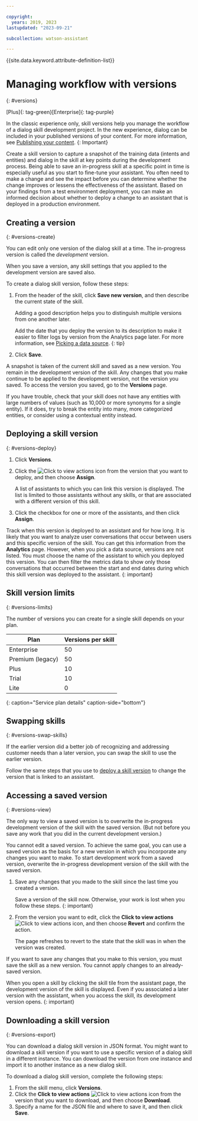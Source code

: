 ```yaml
---

copyright:
  years: 2019, 2023
lastupdated: "2023-09-21"

subcollection: watson-assistant

---
```


{{site.data.keyword.attribute-definition-list}}

# Managing workflow with versions
{: #versions}

[Plus]{: tag-green}[Enterprise]{: tag-purple}

In the classic experience only, skill versions help you manage the workflow of a dialog skill development project. In the new experience, dialog can be included in your published versions of your content. For more information, see [Publishing your content](/docs/watson-assistant?topic=watson-assistant-publish).
{: Important}

Create a skill version to capture a snapshot of the training data (intents and entities) and dialog in the skill at key points during the development process. Being able to save an in-progress skill at a specific point in time is especially useful as you start to fine-tune your assistant. You often need to make a change and see the impact before you can determine whether the change improves or lessens the effectiveness of the assistant. Based on your findings from a test environment deployment, you can make an informed decision about whether to deploy a change to an assistant that is deployed in a production environment.

## Creating a version
{: #versions-create}

You can edit only one version of the dialog skill at a time. The in-progress version is called the *development* version.

When you save a version, any skill settings that you applied to the development version are saved also.

To create a dialog skill version, follow these steps:

1.  From the header of the skill, click **Save new version**, and then describe the current state of the skill.

    Adding a good description helps you to distinguish multiple versions from one another later.

    Add the date that you deploy the version to its description to make it easier to filter logs by version from the Analytics page later. For more information, see [Picking a data source](/docs/watson-assistant?topic=watson-assistant-logs#logs-pick-data-source).
    {: tip}

1.  Click **Save**.

A snapshot is taken of the current skill and saved as a new version. You remain in the development version of the skill. Any changes that you make continue to be applied to the development version, not the version you saved. To access the version you saved, go to the **Versions** page.

If you have trouble, check that your skill does not have any entities with large numbers of values (such as 10,000 or more synonyms for a single entity). If it does, try to break the entity into many, more categorized entities, or consider using a contextual entity instead.

## Deploying a skill version
{: #versions-deploy}

1.  Click **Versions**.

1.  Click the ![Click to view actions](images/overflow-menu--vertical.svg) icon from the version that you want to deploy, and then choose **Assign**.

    A list of assistants to which you can link this version is displayed. The list is limited to those assistants without any skills, or that are associated with a different version of this skill.

1.  Click the checkbox for one or more of the assistants, and then click **Assign**.

Track when this version is deployed to an assistant and for how long. It is likely that you want to analyze user conversations that occur between users and this specific version of the skill. You can get this information from the **Analytics** page. However, when you pick a data source, versions are not listed. You must choose the name of the assistant to which you deployed this version. You can then filter the metrics data to show only those conversations that occurred between the start and end dates during which this skill version was deployed to the assistant.
{: important}

## Skill version limits
{: #versions-limits}

The number of versions you can create for a single skill depends on your plan.

| Plan | Versions per skill |
| --- | --- |
| Enterprise | 50 |
| Premium (legacy) | 50 |
| Plus | 10 |
| Trial | 10 |
| Lite |  0 |
{: caption="Service plan details" caption-side="bottom"}

## Swapping skills
{: #versions-swap-skills}

If the earlier version did a better job of recognizing and addressing customer needs than a later version, you can swap the skill to use the earlier version.

Follow the same steps that you use to [deploy a skill version](#versions-deploy) to change the version that is linked to an assistant.

## Accessing a saved version
{: #versions-view}

The only way to view a saved version is to overwrite the in-progress development version of the skill with the saved version. (But not before you save any work that you did in the current development version.)

You cannot edit a saved version. To achieve the same goal, you can use a saved version as the basis for a new version in which you incorporate any changes you want to make. To start development work from a saved version, overwrite the in-progress development version of the skill with the saved version.

1.  Save any changes that you made to the skill since the last time you created a version.

    Save a version of the skill now. Otherwise, your work is lost when you follow these steps.
    {: important}

1.  From the version you want to edit, click the **Click to view actions** ![Click to view actions](images/overflow-menu--vertical.svg) icon, and then choose **Revert** and confirm the action.

    The page refreshes to revert to the state that the skill was in when the version was created.

If you want to save any changes that you make to this version, you must save the skill as a new version. You cannot apply changes to an already-saved version.

When you open a skill by clicking the skill tile from the assistant page, the development version of the skill is displayed. Even if you associated a later version with the assistant, when you access the skill, its development version opens.
{: important}

## Downloading a skill version
{: #versions-export}

You can download a dialog skill version in JSON format. You might want to download a skill version if you want to use a specific version of a dialog skill in a different instance. You can download the version from one instance and import it to another instance as a new dialog skill.

To download a dialog skill version, complete the following steps:

1.  From the skill menu, click **Versions**.
1.  Click the **Click to view actions** ![Click to view actions](images/overflow-menu--vertical.svg) icon from the version that you want to download, and then choose **Download**.
1.  Specify a name for the JSON file and where to save it, and then click **Save**.

